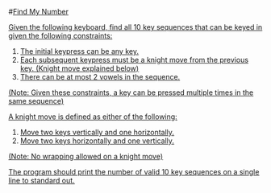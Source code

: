 #<u>Find My Number<u>

Given the following keyboard, find all 10 key sequences that can be keyed in given the following constraints:
1. The initial keypress can be any key.
2. Each subsequent keypress must be a knight move from the previous key. (Knight move explained below)
3. There can be at most 2 vowels in the sequence.

(Note: Given these constraints, a key can be pressed multiple times in the same sequence)

A knight move is defined as either of the following:
1. Move two keys vertically and one horizontally.
2. Move two keys horizontally and one vertically. 

(Note: No wrapping allowed on a knight move)

The program should print the number of valid 10 key sequences on a single line to standard out. 

